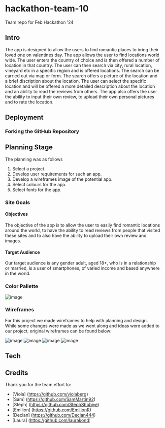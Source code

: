 
# hackathon-team-10
Team repo for Feb Hackathon '24


## **Intro**
The app is designed to allow the users to find romantic places to bring their loved one on valentines day. The app allows the user to find locations world wide. The user enters the country of choice and is then offered a number of location in that country. The user can then search via city, rural location, vineyard etc in a specific region and is offered locations. The search can be carried out via map or form. The search offers a picture of the location and a brief discription about the location. The user can select the specific location and will be offered a more detailed description about the location and an ability to read the reviews from others. The app also offers the user the ability to input their own review, to upload their own personal pictures and to rate the location.

## **Deployment**



### Forking the GitHub Repository

## **Planning Stage**
The planning was as follows
  1. Select a project.
  2. Develop user requirements for such an app.
  3. Develop a wireframes image of the potential app.
  4. Select colours for the app.
  5. Select fonts for the app.

### **Site Goals**

#### Objectives

The objective of the app is to allow the user to easily find romantic locations around the world, to have the ability to read reviews from people that visited these sites and to also have the ability to upload their own review and images.

#### Target Audience
Our target audience is any gender adult, aged 18+, who is in a relationship or married, is a user of smartphones, of varied income and based anywhere in the world. 

### Color Pallette

![image](https://github.com/SamMartin92/hackathon-team-10/assets/119152450/998ced7e-626e-42e2-8a2a-a51fc488262a)

### **Wireframes**

For this project we made wireframes to help with planning and design. While some changes were made as we went along and ideas were added to our project, original wireframes can be found below:

![image](https://github.com/SamMartin92/hackathon-team-10/assets/99427270/6373ec12-7f0f-4913-ba9e-907847d9de61)
![image](https://github.com/SamMartin92/hackathon-team-10/assets/99427270/2fe37af1-dccd-4438-8a62-87a7f9633d2a)
![image](https://github.com/SamMartin92/hackathon-team-10/assets/99427270/d80ad823-cb26-4ca9-96c7-7086bf75af78)
![image](https://github.com/SamMartin92/hackathon-team-10/assets/99427270/56256a45-e9a4-49f7-bc2f-d94643b1669a)





## **Tech**


## **Credits**
Thank you for the team effort to:

* [Viola] (https://github.com/violaberg)
* [Sam] (https://github.com/SamMartin92)
* [Steph] (https://github.com/StephShobiye)
* [Emilion] (https://github.com/EmilionR)
* [Declan] (https://github.com/Declan444)
* [Laura] (https://github.com/laurakond)

